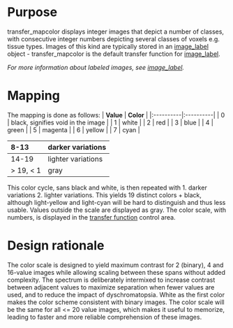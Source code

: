# Purpose #
transfer\_mapcolor displays integer images that depict a number of classes, with consecutive integer numbers depicting several classes of voxels e.g. tissue types. Images of this kind are typically stored in an [image\_label](image_label.md) object - transfer\_mapcolor is the default transfer function for [image\_label](image_label.md).

_For more information about labeled images, see [image\_label](image_label.md)._

# Mapping #
The mapping is done as follows:
| **Value** | **Color** |
|:----------|:----------|
| 0         | black, signifies void in the image |
| 1         | white     |
| 2         | red       |
| 3         | blue      |
| 4         | green     |
| 5         | magenta   |
| 6         | yellow    |
| 7         | cyan      |

| 8-13 | darker variations |
|:-----|:------------------|
| 14-19 | lighter variations |
| > 19, < 1 | gray              |

This color cycle, sans black and white, is then repeated with 1. darker variations 2. lighter variations. This yields 19 distinct colors + black, although light-yellow and light-cyan will be hard to distinguish and thus less usable. Values outside the scale are displayed as gray. The color scale, with numbers, is displayed in the [transfer function](TransferFunctions.md) control area.

# Design rationale #
The color scale is designed to yield maximum contrast for 2 (binary), 4 and 16-value images while allowing scaling between these spans without added complexity. The spectrum is deliberately intermixed to increase contrast between adjacent values to maximize separation when fewer values are used, and to reduce the impact of dyschromatopsia.
White as the first color makes the color scheme consistent with binary images.
The color scale will be the same for all <= 20 value images, which makes it useful to memorize, leading to faster and more reliable comprehension of these images.